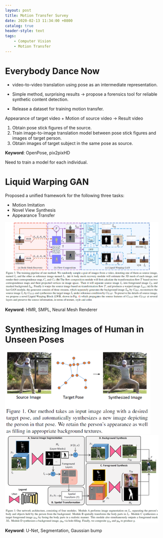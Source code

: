 ```yaml
---
layout: post
title: Motion Transfer Survey
date: 2020-02-13 11:34:00 +0800
catalog: true
header-style: text
tags:
    - Computer Vision
    - Motion Transfer
---
```


# Everybody Dance Now

- video-to-video translation using pose as an intermediate representation.

- Simple method, surprising results -> propose a forensics tool for reliable synthetic content detection.

- Release a dataset for training motion transfer.

Appearance of target video + Motion of source video -> Result video

1. Obtain pose stick figures of the source.
2. Train image-to-image translation model between pose stick figures and images of target person. 
3. Obtain images of target subject in the same pose as source.

**Keyword**: OpenPose, pix2pixHD

Need to train a model for each individual.



# Liquid Warping GAN

Proposed a unified framework for the following three tasks:

- Motion Imitation
- Novel View Synthesis
- Appearance Transfer

![img](/assets/images/LiquidWarpingGAN_3.png)

**Keyword**: HMR, SMPL, Neural Mesh Renderer

# Synthesizing Images of Human in Unseen Poses

<img src="/assets/images/Synthesizing_1.png" alt="img" style="zoom: 67%;" />

<img src="/assets/images/Synthesizing_2.png" alt="img" style="zoom: 100%;" />

**Keyword**: U-Net, Segmentation, Gaussian bump